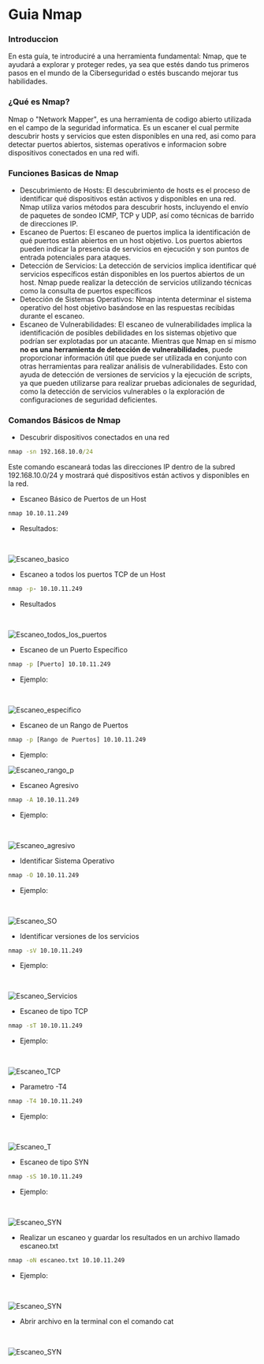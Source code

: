 # Guia Nmap

### Introduccion
En esta guía, te introduciré a una herramienta fundamental: Nmap, que te ayudará a explorar y proteger redes, ya sea que estés dando tus primeros pasos en el mundo de la Ciberseguridad o estés buscando mejorar tus habilidades.

### ¿Qué es Nmap?
Nmap o "Network Mapper", es una herramienta de codigo abierto utilizada en el campo de la seguridad informatica. Es un escaner el cual permite descubrir hosts y servicios que esten disponibles en una red, asi como para detectar puertos abiertos, sistemas operativos e informacion sobre dispositivos conectados en una red wifi.

### Funciones Basicas de Nmap
- Descubrimiento de Hosts:
El descubrimiento de hosts es el proceso de identificar qué dispositivos están activos y disponibles en una red. Nmap utiliza varios métodos para descubrir hosts, incluyendo el envío de paquetes de sondeo ICMP, TCP y UDP, así como técnicas de barrido de direcciones IP.
- Escaneo de Puertos:
El escaneo de puertos implica la identificación de qué puertos están abiertos en un host objetivo. Los puertos abiertos pueden indicar la presencia de servicios en ejecución y son puntos de entrada potenciales para ataques.
- Detección de Servicios:
La detección de servicios implica identificar qué servicios específicos están disponibles en los puertos abiertos de un host. Nmap puede realizar la detección de servicios utilizando técnicas como la consulta de puertos específicos
- Detección de Sistemas Operativos:
Nmap intenta determinar el sistema operativo del host objetivo basándose en las respuestas recibidas durante el escaneo.
- Escaneo de Vulnerabilidades:
El escaneo de vulnerabilidades implica la identificación de posibles debilidades en los sistemas objetivo que podrían ser explotadas por un atacante. Mientras que Nmap en sí mismo __no es una herramienta de detección de vulnerabilidades__, puede proporcionar información útil que puede ser utilizada en conjunto con otras herramientas para realizar análisis de vulnerabilidades. Esto con ayuda de detección de versiones de servicios y la ejecución de scripts, ya que pueden utilizarse para realizar pruebas adicionales de seguridad, como la detección de servicios vulnerables o la exploración de configuraciones de seguridad deficientes.


### Comandos Básicos de Nmap
- Descubrir dispositivos conectados en una red
```cmd
nmap -sn 192.168.10.0/24

```
Este comando escaneará todas las direcciones IP dentro de la subred 192.168.10.0/24 y mostrará qué dispositivos están activos y disponibles en la red.

- Escaneo Básico de Puertos de un Host
```cmd
nmap 10.10.11.249

```
- Resultados:

<br>

![Escaneo_basico](file/1.1.png)

- Escaneo a todos los puertos TCP de un Host
```cmd
nmap -p- 10.10.11.249

```
- Resultados

<br>

![Escaneo_todos_los_puertos](file/1.2.png)

- Escaneo de un Puerto Específico
```cmd
nmap -p [Puerto] 10.10.11.249

```

- Ejemplo:

<br>

![Escaneo_especifico](file/1.3.png)

- Escaneo de un Rango de Puertos
```cmd
nmap -p [Rango de Puertos] 10.10.11.249

```

- Ejemplo:

![Escaneo_rango_p](file/1.4.png)

- Escaneo Agresivo
```cmd
nmap -A 10.10.11.249

```

- Ejemplo:

<br>

![Escaneo_agresivo](file/1.5.png)


- Identificar Sistema Operativo
```cmd
nmap -O 10.10.11.249

```

- Ejemplo:

<br>

![Escaneo_SO](file/1.6.png)



- Identificar versiones de los servicios
```cmd
nmap -sV 10.10.11.249

```

- Ejemplo:

<br>

![Escaneo_Servicios](file/1.7.png)


- Escaneo de tipo TCP

```cmd
nmap -sT 10.10.11.249

```

- Ejemplo:

<br>

![Escaneo_TCP](file/1.8.png)




- Parametro -T4 

```cmd
nmap -T4 10.10.11.249

```

- Ejemplo:

<br>

![Escaneo_T](file/1.9.png)



- Escaneo de tipo SYN 

```cmd
nmap -sS 10.10.11.249

```

- Ejemplo:

<br>

![Escaneo_SYN](file/1.10.png)


- Realizar un escaneo y guardar los resultados en un archivo llamado escaneo.txt

```cmd
nmap -oN escaneo.txt 10.10.11.249

```

- Ejemplo:

<br>

![Escaneo_SYN](file/1.11.png)


- Abrir archivo en la terminal con el comando cat

<br>

![Escaneo_SYN](file/1.12.png)







